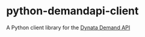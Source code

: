 # python-demandapi-client
A Python client library for the [Dynata Demand API](https://developers.dynata.com/)
